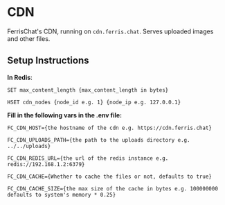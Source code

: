 # CDN
FerrisChat's CDN, running on `cdn.ferris.chat`. Serves uploaded images and other files.

## Setup Instructions
**In Redis**:

`SET max_content_length {max_content_length in bytes}`

`HSET cdn_nodes {node_id e.g. 1} {node_ip e.g. 127.0.0.1}`

**Fill in the following vars in the .env file:**

`FC_CDN_HOST={the hostname of the cdn e.g. https://cdn.ferris.chat}`

`FC_CDN_UPLOADS_PATH={the path to the uploads directory e.g. ../../uploads}`

`FC_CDN_REDIS_URL={the url of the redis instance e.g. redis://192.168.1.2:6379}`

`FC_CDN_CACHE={Whether to cache the files or not, defaults to true}`

`FC_CDN_CACHE_SIZE={the max size of the cache in bytes e.g. 100000000 defaults to system's memory * 0.25}`
